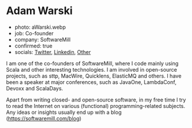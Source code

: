 # Adam Warski

- photo: aWarski.webp
- job: Co-founder
- company: SoftwareMill
- confirmed: true
- socials: [Twitter](http://twitter.com/adamwarski), [Linkedin](https://www.linkedin.com/in/adamwarski), [Other](http://softwaremill.com)

I am one of the co-founders of SoftwareMill, where I code mainly using Scala and other interesting technologies. I am involved in open-source projects, such as sttp, MacWire, Quicklens, ElasticMQ and others. I have been a speaker at major conferences, such as JavaOne, LambdaConf, Devoxx and ScalaDays.

Apart from writing closed- and open-source software, in my free time I try to read the Internet on various (functional) programming-related subjects. Any ideas or insights usually end up with a blog (https://softwaremill.com/blog)
